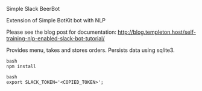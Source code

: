 Simple Slack BeerBot

Extension of
Simple BotKit bot with NLP

Please see the blog post for documentation: http://blog.templeton.host/self-training-nlp-enabled-slack-bot-tutorial/

Provides menu, takes and stores orders.
Persists data using sqlite3.

```
bash
npm install
```
```
bash
export SLACK_TOKEN='<COPIED_TOKEN>';
```
